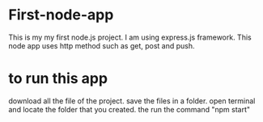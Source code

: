 # First-node-app
This is my my first node.js project. I am using express.js framework. This node app uses http method such as get, post and push. 
# to run this app
download all the file of the project. save the files in a folder. open terminal and locate the folder that you created. the run the command "npm start"
